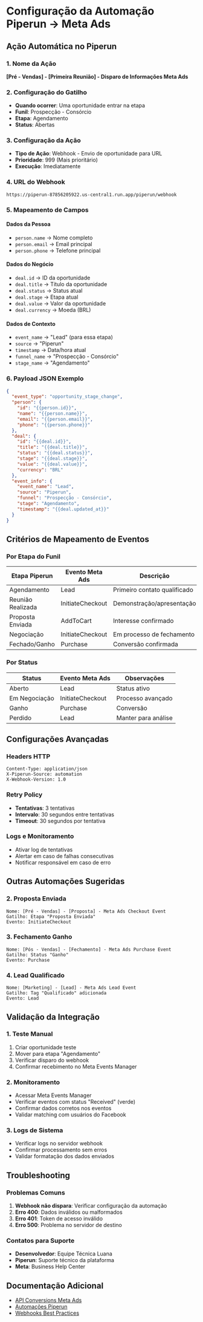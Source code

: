 # Configuração da Automação Piperun → Meta Ads

## Ação Automática no Piperun

### 1. Nome da Ação
**[Pré - Vendas] - [Primeira Reunião] - Disparo de Informações Meta Ads**

### 2. Configuração do Gatilho
- **Quando ocorrer**: Uma oportunidade entrar na etapa
- **Funil**: Prospecção - Consórcio  
- **Etapa**: Agendamento
- **Status**: Abertas

### 3. Configuração da Ação
- **Tipo de Ação**: Webhook - Envio de oportunidade para URL
- **Prioridade**: 999 (Mais prioritário)
- **Execução**: Imediatamente

### 4. URL do Webhook
```
https://piperun-87856205922.us-central1.run.app/piperun/webhook
```

### 5. Mapeamento de Campos

#### Dados da Pessoa
- `person.name` → Nome completo
- `person.email` → Email principal
- `person.phone` → Telefone principal

#### Dados do Negócio
- `deal.id` → ID da oportunidade
- `deal.title` → Título da oportunidade
- `deal.status` → Status atual
- `deal.stage` → Etapa atual
- `deal.value` → Valor da oportunidade
- `deal.currency` → Moeda (BRL)

#### Dados de Contexto
- `event_name` → "Lead" (para essa etapa)
- `source` → "Piperun"
- `timestamp` → Data/hora atual
- `funnel_name` → "Prospecção - Consórcio"
- `stage_name` → "Agendamento"

### 6. Payload JSON Exemplo
```json
{
  "event_type": "opportunity_stage_change",
  "person": {
    "id": "{{person.id}}",
    "name": "{{person.name}}",
    "email": "{{person.email}}",
    "phone": "{{person.phone}}"
  },
  "deal": {
    "id": "{{deal.id}}",
    "title": "{{deal.title}}",
    "status": "{{deal.status}}",
    "stage": "{{deal.stage}}",
    "value": "{{deal.value}}",
    "currency": "BRL"
  },
  "event_info": {
    "event_name": "Lead",
    "source": "Piperun",
    "funnel": "Prospecção - Consórcio",
    "stage": "Agendamento",
    "timestamp": "{{deal.updated_at}}"
  }
}
```

## Critérios de Mapeamento de Eventos

### Por Etapa do Funil
| Etapa Piperun | Evento Meta Ads | Descrição |
|---------------|----------------|-----------|
| Agendamento | Lead | Primeiro contato qualificado |
| Reunião Realizada | InitiateCheckout | Demonstração/apresentação |
| Proposta Enviada | AddToCart | Interesse confirmado |
| Negociação | InitiateCheckout | Em processo de fechamento |
| Fechado/Ganho | Purchase | Conversão confirmada |

### Por Status
| Status | Evento Meta Ads | Observações |
|--------|----------------|-------------|
| Aberto | Lead | Status ativo |
| Em Negociação | InitiateCheckout | Processo avançado |
| Ganho | Purchase | Conversão |
| Perdido | Lead | Manter para análise |

## Configurações Avançadas

### Headers HTTP
```
Content-Type: application/json
X-Piperun-Source: automation
X-Webhook-Version: 1.0
```

### Retry Policy
- **Tentativas**: 3 tentativas
- **Intervalo**: 30 segundos entre tentativas
- **Timeout**: 30 segundos por tentativa

### Logs e Monitoramento
- Ativar log de tentativas
- Alertar em caso de falhas consecutivas
- Notificar responsável em caso de erro

## Outras Automações Sugeridas

### 2. Proposta Enviada
```
Nome: [Pré - Vendas] - [Proposta] - Meta Ads Checkout Event
Gatilho: Etapa "Proposta Enviada"
Evento: InitiateCheckout
```

### 3. Fechamento Ganho
```
Nome: [Pós - Vendas] - [Fechamento] - Meta Ads Purchase Event  
Gatilho: Status "Ganho"
Evento: Purchase
```

### 4. Lead Qualificado
```
Nome: [Marketing] - [Lead] - Meta Ads Lead Event
Gatilho: Tag "Qualificado" adicionada
Evento: Lead
```

## Validação da Integração

### 1. Teste Manual
1. Criar oportunidade teste
2. Mover para etapa "Agendamento"  
3. Verificar disparo do webhook
4. Confirmar recebimento no Meta Events Manager

### 2. Monitoramento
- Acessar Meta Events Manager
- Verificar eventos com status "Received" (verde)
- Confirmar dados corretos nos eventos
- Validar matching com usuários do Facebook

### 3. Logs de Sistema  
- Verificar logs no servidor webhook
- Confirmar processamento sem erros
- Validar formatação dos dados enviados

## Troubleshooting

### Problemas Comuns
1. **Webhook não dispara**: Verificar configuração da automação
2. **Erro 400**: Dados inválidos ou malformados
3. **Erro 401**: Token de acesso inválido
4. **Erro 500**: Problema no servidor de destino

### Contatos para Suporte
- **Desenvolvedor**: Equipe Técnica Luana
- **Piperun**: Suporte técnico da plataforma  
- **Meta**: Business Help Center

## Documentação Adicional
- [API Conversions Meta Ads](https://developers.facebook.com/docs/marketing-api/conversions-api)
- [Automações Piperun](https://help.piperun.com/automacoes)
- [Webhooks Best Practices](https://docs.piperun.com/webhooks)